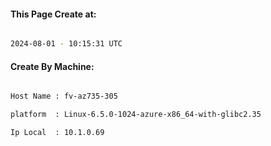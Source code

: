 
   
#### This Page Create at:

```bash

2024-08-01 - 10:15:31 UTC

```

#### Create By Machine:

```bash

Host Name : fv-az735-305

platform  : Linux-6.5.0-1024-azure-x86_64-with-glibc2.35

Ip Local  : 10.1.0.69

```

